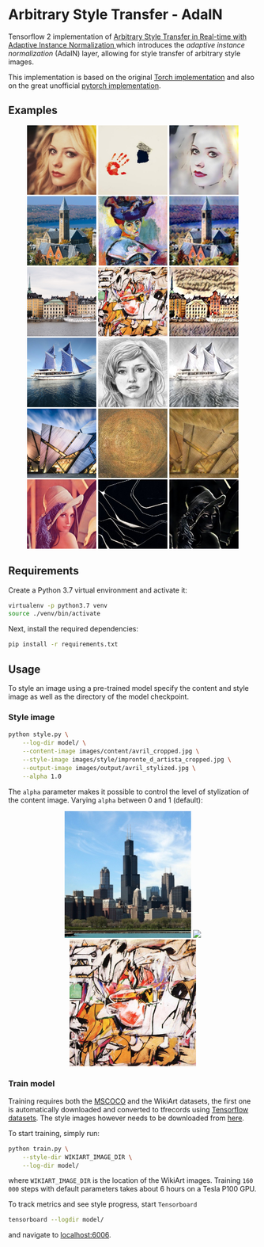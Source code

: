 # Arbitrary Style Transfer - AdaIN

Tensorflow 2 implementation of [Arbitrary Style Transfer in Real-time with Adaptive Instance Normalization ](https://arxiv.org/abs/1703.06868)
which introduces the _adaptive instance normalization_ (AdaIN) layer, allowing for style transfer of arbitrary style images. 

This implementation is based on the original [Torch implementation](https://github.com/xunhuang1995/AdaIN-style)
and also on the great unofficial [pytorch implementation](https://github.com/naoto0804/pytorch-AdaIN).

## Examples

<div align="center">
  <img src="images/content/avril_cropped.jpg" width="140px">
  <img src="images/style/impronte_d_artista_cropped.jpg" width="140px">
  <img src="images/output/avril_stylized.jpg" width="140px">
  
  <img src="images/content/cornell_cropped.jpg" width="140px">
  <img src="images/style/woman_with_hat_matisse_cropped.jpg" width="140px">
  <img src="images/output/cornell_stylized.jpg" width="140px">
</div>
<div align="center">
  <img src="images/content/stockholm_cropped.jpg" width="140px">
  <img src="images/style/ashville_cropped.jpg" width="140px">
  <img src="images/output/stockholm_stylized.jpg" width="140px">
  
  <img src="images/content/sailboat_cropped.jpg" width="140px">
  <img src="images/style/sketch_cropped.png" width="140px">
  <img src="images/output/sailboat_stylized.jpg" width="140px">
</div>
<div align="center">
  <img src="images/content/modern_cropped.jpg" width="140px">
  <img src="images/style/goeritz_cropped.jpg" width="140px">
  <img src="images/output/modern_stylized.jpg" width="140px">
  
  <img src="images/content/lenna_cropped.jpg" width="140px">
  <img src="images/style/en_campo_gris_cropped.jpg" width="140px">
  <img src="images/output/lenna_stylized.jpg" width="140px">
</div>

## Requirements

Create a Python 3.7 virtual environment and activate it:

```bash
virtualenv -p python3.7 venv
source ./venv/bin/activate
```

Next, install the required dependencies:

```bash
pip install -r requirements.txt
```

## Usage

To style an image using a pre-trained model specify the content and style image as well
as the directory of the model checkpoint.

### Style image

```bash
python style.py \
    --log-dir model/ \
    --content-image images/content/avril_cropped.jpg \
    --style-image images/style/impronte_d_artista_cropped.jpg \
    --output-image images/output/avril_stylized.jpg \
    --alpha 1.0
```

The `alpha` parameter makes it possible to control the level of 
stylization of the content image. Varying `alpha` between 0 and 1 (default):

<div align="center">
  <img src="images/content/chicago_cropped.jpg" width="256px">
  <img src="images/output/chicago_varying_alpha.gif" width="256px">
  <img src="images/style/ashville_cropped.jpg" width="256px">
</div>
 

### Train model

Training requires both the [MSCOCO](http://mscoco.org/dataset/#download) and the WikiArt datasets, the first one
is automatically downloaded and converted to tfrecords using [Tensorflow datasets](https://www.tensorflow.org/datasets).
The style images however needs to be downloaded from [here](https://www.kaggle.com/c/painter-by-numbers).

To start training, simply run:

```bash
python train.py \
    --style-dir WIKIART_IMAGE_DIR \
    --log-dir model/
```
where `WIKIART_IMAGE_DIR` is the location of the WikiArt images.
Training `160 000` steps with default parameters takes about 6 hours on a Tesla P100 GPU.

To track metrics and see style progress, start `Tensorboard`

```bash
tensorboard --logdir model/
```

and navigate to [localhost:6006](localhost:6006).


